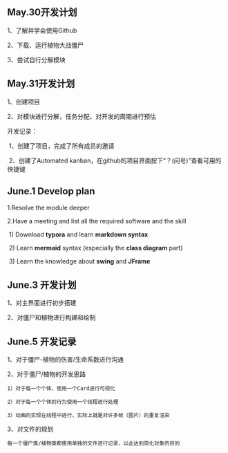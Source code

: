 ## May.30开发计划

1、了解并学会使用Github

2、下载、运行植物大战僵尸

3、尝试自行分解模块



## May.31开发计划

1、创建项目

2、对模块进行分解，任务分配，对开发的周期进行预估

开发记录：

​	1、创建了项目，完成了所有成员的邀请	

​	2、创建了Automated kanban，在github的项目界面按下“？(问号)”查看可用的快捷键

## June.1 Develop plan

1.Resolve the module deeper

2.Have a meeting and list all the required software and the skill

​	1) Download **typora** and learn **markdown syntax**

​	2) Learn **mermaid** syntax (especially the **class diagram** part)

​	3) Learn the knowledge about **swing** and **JFrame**

## June.3 开发计划

1、对主界面进行初步搭建

2、对僵尸和植物进行构建和绘制

## June.5 开发记录

1、对于僵尸-植物的伤害/生命系数进行沟通

2、对于僵尸/植物的开发思路
    
    1）对于每一个个体，使用一个Card进行可视化
    
    2）对于每一个个体的行为使用一个线程进行处理
    
    3）动画的实现在线程中进行，实际上就是对许多帧（图片）的重复渲染

3、对文件的规划

    每一个僵尸类/植物类都使用单独的文件进行记录，以此达到简化对象的目的
